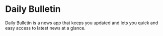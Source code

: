 # Daily Bulletin

Daily Bulletin is a news app that keeps you updated and lets you quick and easy access to latest news at a glance.

